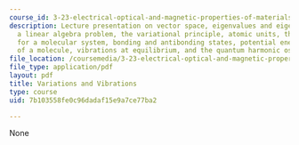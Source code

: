 ```yaml
---
course_id: 3-23-electrical-optical-and-magnetic-properties-of-materials-fall-2007
description: Lecture presentation on vector space, eigenvalues and eigenstates as
  a linear algebra problem, the variational principle, atomic units, the Hamiltonian
  for a molecular system, bonding and antibonding states, potential energy surface
  of a molecule, vibrations at equilibrium, and the quantum harmonic oscillator.
file_location: /coursemedia/3-23-electrical-optical-and-magnetic-properties-of-materials-fall-2007/7b103558fe0c96dadaf15e9a7ce77ba2_lec6.pdf
file_type: application/pdf
layout: pdf
title: Variations and Vibrations
type: course
uid: 7b103558fe0c96dadaf15e9a7ce77ba2

---
```

None